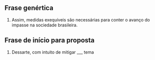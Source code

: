  ## Frase genértica 

1. Assim, medidas exequíveis são necessárias para conter o avanço do impasse na sociedade brasileira. 


## Frase de início para proposta

1. Dessarte, com intuito de mitigar ___ tema



